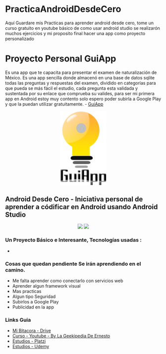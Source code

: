 # PracticaAndroidDesdeCero

Aquí Guardare mis Practicas para aprender android desde cero, tome un curso gratuito en youtube básico de como usar android studio se realizarón muchos ejercicios y mi proposito final hacer una app como proyecto personalizado

# Proyecto Personal  GuiApp 
Es una app que te capacita para presentar el examen de naturalización de México.
Es una app sencilla donde almacenó en una base de datos sqlite todas las preguntas y respuestas del examen, dividido en categorías para que pueda se más fácil el estudio, cada pregunta esta validada y sustentada por su enlace que comprueba su valides, para ser mi primera app en Android estoy muy contento solo espero poder subirla a Google Play y que la puedan utilizar gratuitamente. - [GuiApp](https://github.com/LeoSan/practicaAndroidDesdeCero/tree/master/AppDesarrolladas/AppHistoriaMexico)

<p align="center">
<a href="https://github.com/LeoSan/practicaAndroidDesdeCero" target="_blank"><img src="https://github.com/LeoSan/practicaAndroidDesdeCero/blob/master/AppDesarrolladas/AppHistoriaMexico/app/src/main/res/drawable-v24/logo.png" width="150" hight="150">
</a>
 
</p>

## Android Desde Cero - Iniciativa personal de aprender a códificar en Android usando Android Studio



<p align="center">
<a href="https://github.com/LeoSan/practicaAndroidDesdeCero" target="_blank"><img src="https://i.blogs.es/6e0b73/android-studio/1366_2000.png" width="400" hight="250"></a>
<a href="https://github.com/LeoSan/practicaAndroidDesdeCero" target="_blank"><img src="https://www.muycomputer.com/wp-content/uploads/2019/12/android.jpg" width="250"></a>
</p>



### Un Proyecto Básico e Interesante, Tecnologías usadas  : 
- 



### Cosas que quedan pendiente Se irán aprendiendo en el camino. 
- Me falta aprender como conectarlo con servicios web 
- Aprender algun framework visual 
- Mas practicas 
- Algun tipo Seguridad
- Subirlos a Google Play 
- Publicidad en la app 


### Links Guia 

- [Mi Bitacora - Drive ](https://docs.google.com/document/d/1Ay1WNV-UvTmDmcSnCgZ4kRFWI8eXwUys/edit)
- [Curso - Youtube - By La Geekipedia De Ernesto  ](https://www.youtube.com/playlist?list=PLyvsggKtwbLX06iMtXnRGX5lyjiiMaT2y)
- [Estudios - Platzi](https://platzi.com/p/LEONARDCUENCA/)
- [Estudios - Udemy](https://www.udemy.com/user/leonard-cuenca-roa/)

